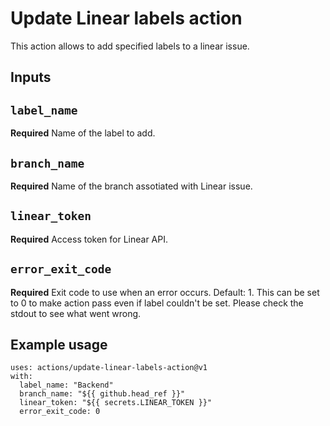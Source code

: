 # Update Linear labels action

This action allows to add specified labels to a linear issue.

## Inputs

## `label_name`

**Required** Name of the label to add.

## `branch_name`

**Required** Name of the branch assotiated with Linear issue.

## `linear_token`

**Required** Access token for Linear API.

## `error_exit_code`

**Required** Exit code to use when an error occurs. Default: 1. This can be set to 0 to make action pass even if label 
couldn't be set. Please check the stdout to see what went wrong.

## Example usage

```
uses: actions/update-linear-labels-action@v1
with:
  label_name: "Backend"
  branch_name: "${{ github.head_ref }}"
  linear_token: "${{ secrets.LINEAR_TOKEN }}"
  error_exit_code: 0
```
